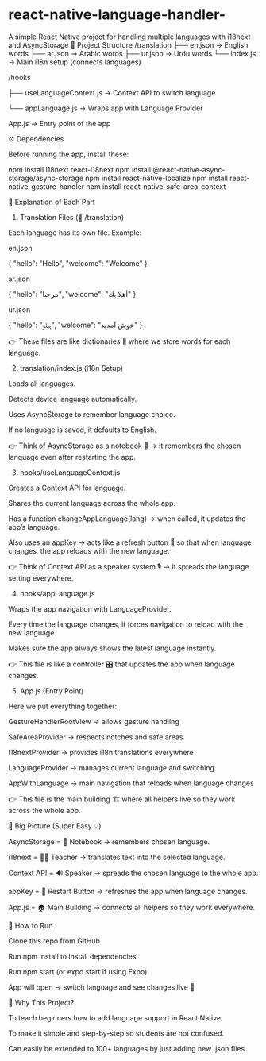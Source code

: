 # react-native-language-handler-
A simple React Native project for handling multiple languages with i18next and AsyncStorage
📂 Project Structure
/translation
   ├── en.json   → English words
   ├── ar.json   → Arabic words
   ├── ur.json   → Urdu words
   └── index.js  → Main i18n setup (connects languages)

/hooks
   
   ├── useLanguageContext.js 
   → Context API to switch language
   
   
   └── appLanguage.js  → Wraps app with Language Provider

App.js → Entry point of the app

⚙️ Dependencies

Before running the app, install these:

npm install i18next react-i18next
npm install @react-native-async-storage/async-storage
npm install react-native-localize
npm install react-native-gesture-handler
npm install react-native-safe-area-context

📝 Explanation of Each Part
1. Translation Files (📁 /translation)

Each language has its own file. Example:

en.json

{
  "hello": "Hello",
  "welcome": "Welcome"
}


ar.json

{
  "hello": "مرحبا",
  "welcome": "أهلا بك"
}


ur.json

{
  "hello": "ہیلو",
  "welcome": "خوش آمدید"
}


👉 These files are like dictionaries 📖 where we store words for each language.

2. translation/index.js (i18n Setup)

Loads all languages.

Detects device language automatically.

Uses AsyncStorage to remember language choice.

If no language is saved, it defaults to English.

👉 Think of AsyncStorage as a notebook 📝 → it remembers the chosen language even after restarting the app.

3. hooks/useLanguageContext.js

Creates a Context API for language.

Shares the current language across the whole app.

Has a function changeAppLanguage(lang) → when called, it updates the app’s language.

Also uses an appKey → acts like a refresh button 🔄 so that when language changes, the app reloads with the new language.

👉 Think of Context API as a speaker system 🎙 → it spreads the language setting everywhere.

4. hooks/appLanguage.js

Wraps the app navigation with LanguageProvider.

Every time the language changes, it forces navigation to reload with the new language.

Makes sure the app always shows the latest language instantly.

👉 This file is like a controller 🎛 that updates the app when language changes.

5. App.js (Entry Point)

Here we put everything together:

GestureHandlerRootView → allows gesture handling

SafeAreaProvider → respects notches and safe areas

I18nextProvider → provides i18n translations everywhere

LanguageProvider → manages current language and switching

AppWithLanguage → main navigation that reloads when language changes

👉 This file is the main building 🏗 where all helpers live so they work across the whole app.

🔑 Big Picture (Super Easy 💡)

AsyncStorage = 📒 Notebook → remembers chosen language.

i18next = 👩‍🏫 Teacher → translates text into the selected language.

Context API = 🔊 Speaker → spreads the chosen language to the whole app.

appKey = 🔄 Restart Button → refreshes the app when language changes.

App.js = 🏠 Main Building → connects all helpers so they work everywhere.

🚀 How to Run

Clone this repo from GitHub

Run npm install to install dependencies

Run npm start (or expo start if using Expo)

App will open → switch language and see changes live 🎉

🎯 Why This Project?

To teach beginners how to add language support in React Native.

To make it simple and step-by-step so students are not confused.

Can easily be extended to 100+ languages by just adding new .json files
